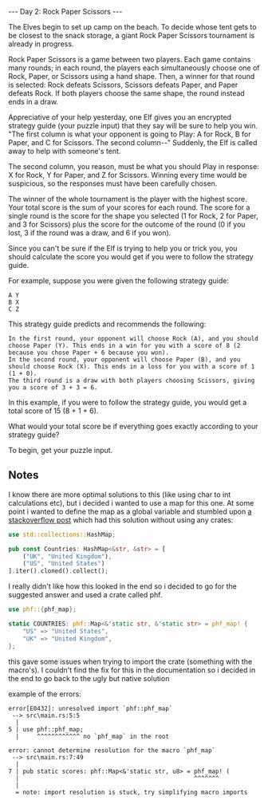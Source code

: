 --- Day 2: Rock Paper Scissors ---

The Elves begin to set up camp on the beach. To decide whose tent gets to be closest to the snack storage, a giant Rock Paper Scissors tournament is already in progress.

Rock Paper Scissors is a game between two players. Each game contains many rounds; in each round, the players each simultaneously choose one of Rock, Paper, or Scissors using a hand shape. Then, a winner for that round is selected: Rock defeats Scissors, Scissors defeats Paper, and Paper defeats Rock. If both players choose the same shape, the round instead ends in a draw.

Appreciative of your help yesterday, one Elf gives you an encrypted strategy guide (your puzzle input) that they say will be sure to help you win. "The first column is what your opponent is going to Play: A for Rock, B for Paper, and C for Scissors. The second column--" Suddenly, the Elf is called away to help with someone's tent.

The second column, you reason, must be what you should Play in response: X for Rock, Y for Paper, and Z for Scissors. Winning every time would be suspicious, so the responses must have been carefully chosen.

The winner of the whole tournament is the player with the highest score. Your total score is the sum of your scores for each round. The score for a single round is the score for the shape you selected (1 for Rock, 2 for Paper, and 3 for Scissors) plus the score for the outcome of the round (0 if you lost, 3 if the round was a draw, and 6 if you won).

Since you can't be sure if the Elf is trying to help you or trick you, you should calculate the score you would get if you were to follow the strategy guide.

For example, suppose you were given the following strategy guide:
```
A Y
B X
C Z
```
This strategy guide predicts and recommends the following:

    In the first round, your opponent will choose Rock (A), and you should choose Paper (Y). This ends in a win for you with a score of 8 (2 because you chose Paper + 6 because you won).
    In the second round, your opponent will choose Paper (B), and you should choose Rock (X). This ends in a loss for you with a score of 1 (1 + 0).
    The third round is a draw with both players choosing Scissors, giving you a score of 3 + 3 = 6.

In this example, if you were to follow the strategy guide, you would get a total score of 15 (8 + 1 + 6).

What would your total score be if everything goes exactly according to your strategy guide?

To begin, get your puzzle input.




## Notes

I know there are more optimal solutions to this (like using char to int calculations etc), but i decided i wanted to use a map for this one.
At some point i wanted to define the map as a global variable and stumbled upon [a stackoverflow post](https://stackoverflow.com/questions/60273064/rust-best-practices-when-specifying-a-constant-hash-map) which had this solution without using any crates:
```rust
use std::collections::HashMap;

pub const Countries: HashMap<&str, &str> = [
    ("UK", "United Kingdom"),
    ("US", "United States")
].iter().cloned().collect();
```

I really didn't like how this looked in the end so i decided to go for the suggested answer and used a crate called phf.

```rust
use phf::{phf_map};

static COUNTRIES: phf::Map<&'static str, &'static str> = phf_map! {
    "US" => "United States",
    "UK" => "United Kingdom",
};
```

this gave some issues when trying to import the crate (something with the macro's).
I couldn't find the fix for this in the documentation so i decided in the end to go back to the ugly but native solution

example of the errors:

```
error[E0432]: unresolved import `phf::phf_map`
 --> src\main.rs:5:5
  |
5 | use phf::phf_map;
  |     ^^^^^^^^^^^^ no `phf_map` in the root
```


```
error: cannot determine resolution for the macro `phf_map`
 --> src\main.rs:7:49
  |
7 | pub static scores: phf::Map<&'static str, u8> = phf_map! (
  |                                                 ^^^^^^^
  |
  = note: import resolution is stuck, try simplifying macro imports
```

